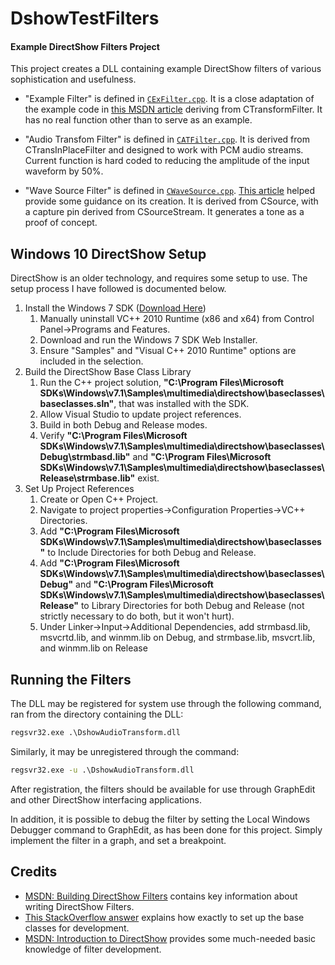 # DshowTestFilters
#### Example DirectShow Filters Project

This project creates a DLL containing example DirectShow filters of various sophistication and usefulness.

* "Example Filter" is defined in [`CExFilter.cpp`](DshowAudioTransform/CExFilter.cpp). It is a close adaptation of the example code in [this MSDN article](https://msdn.microsoft.com/en-us/library/dd391015(v=VS.85).aspx) deriving from CTransformFilter. It has no real function other than to serve as an example.

* "Audio Transfom Filter" is defined in [`CATFilter.cpp`](DshowAudioTransform/CATFilter.cpp). It is derived from CTransInPlaceFilter and designed to work with PCM audio streams. Current function is hard coded to reducing the amplitude of the input waveform by 50%.

* "Wave Source Filter" is defined in [`CWaveSource.cpp`](DshowAudioTransform/CWaveSource.cpp). [This article](https://msdn.microsoft.com/en-us/library/windows/desktop/dd757807(v=vs.85).aspx) helped provide some guidance on its creation. It is derived from CSource, with a capture pin derived from CSourceStream. It generates a tone as a proof of concept.

## Windows 10 DirectShow Setup

DirectShow is an older technology, and requires some setup to use. The setup process I have followed is documented below.

1. Install the Windows 7 SDK ([Download Here](https://www.microsoft.com/en-us/download/details.aspx?id=8279))
    1. Manually uninstall VC++ 2010 Runtime (x86 and x64) from Control Panel->Programs and Features.
    2. Download and run the Windows 7 SDK Web Installer.
    3. Ensure "Samples" and "Visual C++ 2010 Runtime" options are included in the selection.
2. Build the DirectShow Base Class Library
    1. Run the C++ project solution, **"C:\Program Files\Microsoft SDKs\Windows\v7.1\Samples\multimedia\directshow\baseclasses\baseclasses.sln"**, that was installed with the SDK.
    2. Allow Visual Studio to update project references.
    3. Build in both Debug and Release modes.
    4. Verify **"C:\Program Files\Microsoft SDKs\Windows\v7.1\Samples\multimedia\directshow\baseclasses\Debug\strmbasd.lib"** and **"C:\Program Files\Microsoft SDKs\Windows\v7.1\Samples\multimedia\directshow\baseclasses\Release\strmbase.lib"** exist.
3. Set Up Project References
    1. Create or Open C++ Project.
    2. Navigate to project properties->Configuration Properties->VC++ Directories.
    3. Add **"C:\Program Files\Microsoft SDKs\Windows\v7.1\Samples\multimedia\directshow\baseclasses"** to Include Directories for both Debug and Release.
    4. Add **"C:\Program Files\Microsoft SDKs\Windows\v7.1\Samples\multimedia\directshow\baseclasses\Debug"** and **"C:\Program Files\Microsoft SDKs\Windows\v7.1\Samples\multimedia\directshow\baseclasses\Release"** to Library Directories for both Debug and Release (not strictly necessary to do both, but it won't hurt).
    5. Under Linker->Input->Additional Dependencies, add strmbasd.lib, msvcrtd.lib, and winmm.lib on Debug, and strmbase.lib, msvcrt.lib, and winmm.lib on Release

## Running the Filters

The DLL may be registered for system use through the following command, ran from the directory containing the DLL:

```cmd
regsvr32.exe .\DshowAudioTransform.dll
```

Similarly, it may be unregistered through the command:

```cmd
regsvr32.exe -u .\DshowAudioTransform.dll
```

After registration, the filters should be available for use through GraphEdit and other DirectShow interfacing applications.

In addition, it is possible to debug the filter by setting the Local Windows Debugger command to GraphEdit, as has been done for this project. Simply implement the filter in a graph, and set a breakpoint.

## Credits

* [MSDN: Building DirectShow Filters](https://msdn.microsoft.com/en-us/library/windows/desktop/dd318238(v=vs.85).aspx) contains key information about writing DirectShow Filters.
* [This StackOverflow answer](http://stackoverflow.com/a/3483072) explains how exactly to set up the base classes for development.
* [MSDN: Introduction to DirectShow](https://msdn.microsoft.com/en-us/library/windows/desktop/dd390354(v=vs.85).aspx) provides some much-needed basic knowledge of filter development.
